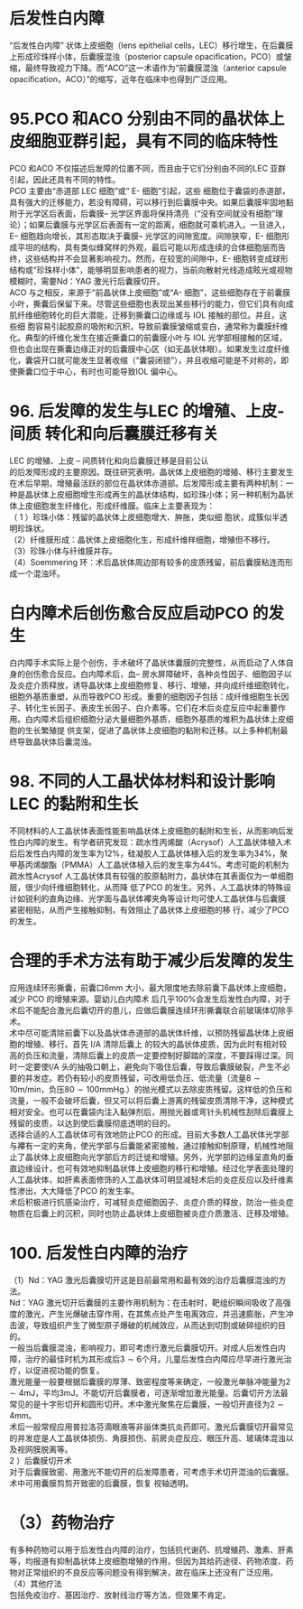 # 后发性白内障  
“后发性白内障” 状体上皮细胞（lens epithelial cells，LEC）移行增生，在后囊膜上形成珍珠样小体，后囊膜混浊（posterior capsule opaciﬁcation，PCO）或皱缩，最终导致视力下降。而“ACO”这一术语作为“前囊膜混浊（anterior capsule opaciﬁcation，ACO）”的缩写，近年在临床中也得到广泛应用。  
# 95.PCO 和ACO 分别由不同的晶状体上皮细胞亚群引起，具有不同的临床特性  
PCO 和ACO 不仅描述后发障的位置不同，而且由于它们分别由不同的LEC 亚群引起，因此还具有不同的特性。  
PCO  主要由“赤道部 LEC  细胞”或“ E-  细胞”引起，这些 细胞位于囊袋的赤道部，具有强大的迁移能力，若没有障碍，可以移行到后囊膜中央。如果后囊膜牢固地黏附于光学区后表面，后囊膜– 光学区界面将保持清亮（“没有空间就没有细胞”理论）；如果后囊膜与光学区后表面有一定的距离，细胞就可乘机进入。一旦进入，E– 细胞趋向增长，其形态取决于囊膜– 光学区的间隙宽度。间隙狭窄，E- 细胞形成平坦的结构，具有类似蜂窝样的外观，最后可能以形成连续的合体细胞层而告终，这些结构并不会显著影响视力。然而，在较宽的间隙中，E- 细胞转变成球形结构或“珍珠样小体”，能够明显影响患者的视力，当前向散射光线造成眩光或视物模糊时，需要Nd：YAG 激光行后囊膜切开。  
ACO 与之相反，来源于“前晶状体上皮细胞”或“A- 细胞”，这些细胞存在于前囊膜小叶，撕囊后保留下来。尽管这些细胞也表现出某些移行的能力，但它们具有向成肌纤维细胞转化的巨大潜能，迁移到撕囊口边缘或与 IOL  接触的部位。并且，这些细 胞容易引起胶原的吸附和沉积，导致前囊膜皱缩或变白，通常称为囊膜纤维化。典型的纤维化发生在接近撕囊口的前囊膜小叶与 IOL 光学部相接触的区域，但也会出现在撕囊边缘正对的后囊膜中心区（如无晶状体眼）。如果发生过度纤维化，囊袋开口就可能发生显著收缩（“囊袋闭锁”），并且收缩可能是不对称的，即使撕囊口位于中心，有时也可能导致IOL 偏中心。  
# 96. 后发障的发生与LEC 的增殖、上皮- 间质 转化和向后囊膜迁移有关  
LEC  的增殖、上皮 –  间质转化和向后囊膜迁移是目前公认  
的后发障形成的主要原因。既往研究表明，晶状体上皮细胞的增殖、移行主要发生在术后早期，增殖最活跃的部位在晶状体赤道部。后发障形成主要有两种机制：一种是晶状体上皮细胞增生形成再生的晶状体结构，如珍珠小体；另一种机制为晶状体上皮细胞发生纤维化，形成纤维膜。临床上主要表现为：  
（ 1 ）珍珠小体：残留的晶状体上皮细胞增大、肿胀，类似细 胞状，成簇似半透明珍珠状。  
（2）纤维膜形成：晶状体上皮细胞化生，形成纤维样细胞，增殖但不移行。  
（3）珍珠小体与纤维膜并存。  
（4）Soemmering 环：术后晶状体周边部有较多的皮质残留，前后囊膜粘连而形成一个混浊环。  
#  白内障术后创伤愈合反应启动PCO 的发生  
白内障手术实际上是个创伤，手术破坏了晶状体囊膜的完整性，从而启动了人体自身的创伤愈合反应。白内障术后，血– 房水屏障破坏，各种炎性因子、细胞因子以及炎症介质释放，诱导晶状体上皮细胞修复、移行、增殖，并向成纤维细胞转化，细胞外基质重塑，从而导致PCO 形成。重要的细胞因子包括：成纤维细胞生长因子、转化生长因子、表皮生长因子、白介素等。它们在术后炎症反应中起重要作用。白内障术后组织细胞分泌大量细胞外基质，细胞外基质的堆积为晶状体上皮细胞的生长繁殖提 供支架，促进了晶状体上皮细胞的黏附和迁移。以上多种机制最 终导致晶状体后囊混浊。  
# 98. 不同的人工晶状体材料和设计影响LEC 的黏附和生长  
不同材料的人工晶状体表面性能影响晶状体上皮细胞的黏附和生长，从而影响后发性白内障的发生。有学者研究发现：疏水性丙烯酸（Acrysof）人工晶状体植入术后后发性白内障的发生率为$12\%$，硅凝胶人工晶状体植入后的发生率为$34\%$，聚甲基丙烯酸酯（PMMA）人工晶状体植入后的发生率为$44\%$。考虑可能的机制为疏水性Acrysof 人工晶状体具有较强的胶原黏附力，晶状体在其表面仅为一单细胞层，很少向纤维细胞转化，从而降 低了PCO 的发生。另外，人工晶状体的特殊设计如锐利的直角边缘、光学面与晶状体襻夹角等设计均可使人工晶状体与后囊膜 紧密相贴，从而产生接触抑制，有效阻止了晶状体上皮细胞的移 行，减少了PCO 的发生。  
#  合理的手术方法有助于减少后发障的发生  
应用连续环形撕囊，前囊口6mm 大小，最大限度地去除前囊下晶状体上皮细胞，减少 PCO  的增殖来源。婴幼儿白内障术 后几乎$100\%$会发生后发性白内障，对于术后不能配合激光后囊切开的患儿，应做后囊膜连续环形撕囊联合前玻璃体切除手术。  
术中尽可能清除前囊下以及晶状体赤道部的晶状体纤维，以预防残留晶状体上皮细胞的增殖、移行。首先 I/A  清除后囊上 的较大的晶状体皮质，因为此时有相对较高的负压和流量，清除后囊上的皮质一定要控制好脚踏的深度，不要踩得过深。同时一定要使I/A 头的抽吸口朝上，避免向下吸住后囊，导致后囊膜破裂，产生不必要的并发症。若仍有较小的皮质残留，可改用低负压、低流量（流量$8\sim10\mathrm{m/min}$，负压$80\sim100\mathrm{mmHg}.$）的抛光模式以去除皮质残留。这样低的负压和流量，一般不会破坏后囊，但又可以将后囊上游离的残留皮质清除干净，这种模式相对安全。也可以在囊袋内注入黏弹剂后，用抛光器或弯针头机械性刮除后囊膜上残留的皮质，以达到使后囊膜彻底透明的目的。  
选择合适的人工晶状体可有效地防止PCO 的形成。目前大多数人工晶状体光学部与襻有一定的夹角，使光学部与后囊能紧密接触，通过接触抑制原理，机械性地阻止了晶状体上皮细胞向光学部后方的迁徙和增殖。另外，光学部的边缘呈直角的垂直边缘设计，也可有效地抑制晶状体上皮细胞的移行和增殖。经过化学表面处理的人工晶状体，如肝素表面修饰的人工晶状体可明显减轻术后的炎症反应以及纤维素性渗出，大大降低了PCO 的发生率。  
术后积极进行抗感染治疗，可减轻炎症细胞因子、炎症介质的释放，防治一些炎症物质在后囊上的沉积，同时也防止晶状体上皮细胞被炎症介质激活、迁移及增殖。  
# 100.  后发性白内障的治疗  
（1）Nd：YAG 激光后囊膜切开这是目前最常用和最有效的治疗后囊膜混浊的方法。  
Nd：YAG 激光切开后囊膜的主要作用机制为：在击射时，靶组织瞬间吸收了高强度的激光，产生光爆破击穿作用，在其焦点处产生电离效应，并迅速膨胀，产生冲击波，导致组织产生了微型原子爆破的机械效应，从而达到切割或破碎组织的目的。  
一般当后囊膜混浊，影响视力，即可考虑行激光后囊膜切开。对成人后发性白内障，治疗的最佳时机为其形成后$3\sim6$个月。儿童后发性白内障应尽早进行激光治疗，以促进视功能的恢复。  
激光能量一般要根据后囊膜的厚薄、致密程度等来确定，一般激光单脉冲能量为$2\sim4\mathrm{mJ}$，平均$3\mathrm{mJ}$。不能切开后囊膜者，可逐渐增加激光能量。后囊切开方法最常见的是十字形切开和圆形切开。术中激光聚焦在后囊膜，一般切开直径为$2\sim4\mathrm{mm}$。  
术后一般常规应用普拉洛芬滴眼液等非甾体类抗炎药即可。激光后囊膜切开最常见的并发症是人工晶状体损伤、角膜损伤、前房炎症反应、眼压升高、玻璃体混浊以及视网膜脱离等。  
2 ）后囊膜切开术  
对于后囊膜致密、用激光不能切开的后发障患者，可考虑手术切开混浊的后囊膜。术中可用囊膜剪剪开致密的后囊膜，恢复 视轴透明。  
# （3）药物治疗  
有多种药物可以用于后发性白内障的治疗，包括抗代谢药、抗增殖药、激素、肝素等，均报道有抑制晶状体上皮细胞增殖的作用，但因为其给药途径、药物浓度、药物对正常组织的不良反应等问题没有得到解决，故在临床上还没有广泛应用。  
（4）其他疗法  
包括免疫治疗、基因治疗、放射线治疗等方法，但效果不肯定。  
